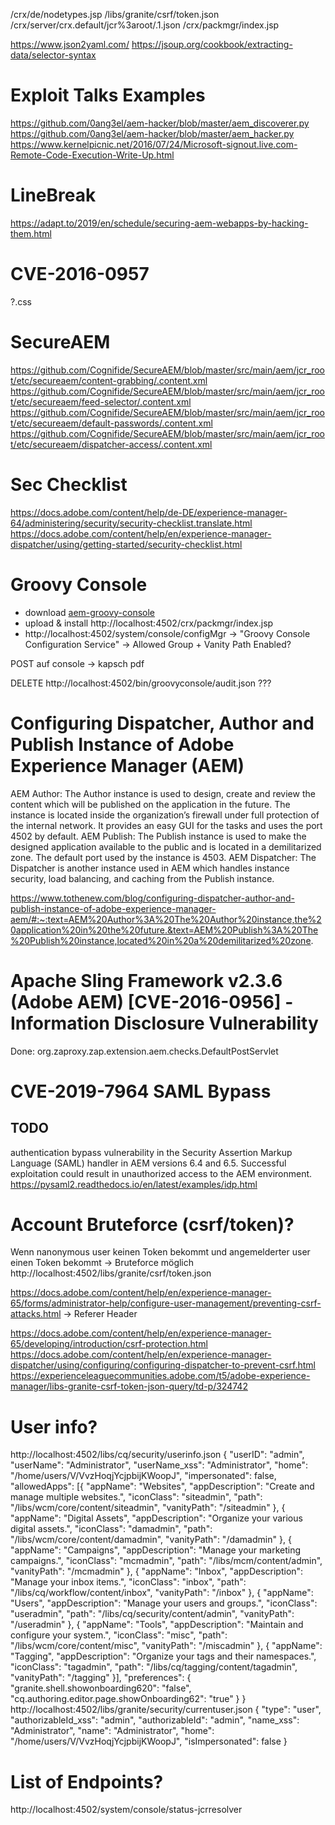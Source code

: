 /crx/de/nodetypes.jsp
/libs/granite/csrf/token.json
/crx/server/crx.default/jcr%3aroot/.1.json
/crx/packmgr/index.jsp


https://www.json2yaml.com/
https://jsoup.org/cookbook/extracting-data/selector-syntax

# Exploit Talks Examples
https://github.com/0ang3el/aem-hacker/blob/master/aem_discoverer.py
https://github.com/0ang3el/aem-hacker/blob/master/aem_hacker.py
https://www.kernelpicnic.net/2016/07/24/Microsoft-signout.live.com-Remote-Code-Execution-Write-Up.html

# LineBreak
https://adapt.to/2019/en/schedule/securing-aem-webapps-by-hacking-them.html


# CVE-2016-0957
?.css

# SecureAEM
https://github.com/Cognifide/SecureAEM/blob/master/src/main/aem/jcr_root/etc/secureaem/content-grabbing/.content.xml
https://github.com/Cognifide/SecureAEM/blob/master/src/main/aem/jcr_root/etc/secureaem/feed-selector/.content.xml
https://github.com/Cognifide/SecureAEM/blob/master/src/main/aem/jcr_root/etc/secureaem/default-passwords/.content.xml
https://github.com/Cognifide/SecureAEM/blob/master/src/main/aem/jcr_root/etc/secureaem/dispatcher-access/.content.xml


# Sec Checklist
https://docs.adobe.com/content/help/de-DE/experience-manager-64/administering/security/security-checklist.translate.html
https://docs.adobe.com/content/help/en/experience-manager-dispatcher/using/getting-started/security-checklist.html


# Groovy Console
- download [aem-groovy-console](https://github.com/icfnext/aem-groovy-console)
- upload & install http://localhost:4502/crx/packmgr/index.jsp
- http://localhost:4502/system/console/configMgr -> "Groovy Console Configuration Service" -> Allowed Group + Vanity Path Enabled?

POST auf console -> kapsch pdf

DELETE http://localhost:4502/bin/groovyconsole/audit.json ???


# Configuring Dispatcher, Author and Publish Instance of Adobe Experience Manager (AEM)

AEM Author: The Author instance is used to design, create and review the content which will be published on the application in the future. The instance is located inside the organization’s firewall under full protection of the internal network. It provides an easy GUI for the tasks and uses the port 4502 by default.
AEM Publish: The Publish instance is used to make the designed application available to the public and is located in a demilitarized zone. The default port used by the instance is 4503.
AEM Dispatcher: The Dispatcher is another instance used in AEM which handles instance security, load balancing, and caching from the Publish instance.

https://www.tothenew.com/blog/configuring-dispatcher-author-and-publish-instance-of-adobe-experience-manager-aem/#:~:text=AEM%20Author%3A%20The%20Author%20instance,the%20application%20in%20the%20future.&text=AEM%20Publish%3A%20The%20Publish%20instance,located%20in%20a%20demilitarized%20zone.

# Apache Sling Framework v2.3.6 (Adobe AEM) [CVE-2016-0956] - Information Disclosure Vulnerability
Done: org.zaproxy.zap.extension.aem.checks.DefaultPostServlet


# CVE-2019-7964 SAML Bypass
## TODO
authentication bypass vulnerability in the Security Assertion Markup Language (SAML) handler in AEM versions 6.4 and 6.5.  Successful exploitation could result in unauthorized access to the AEM environment. 
https://pysaml2.readthedocs.io/en/latest/examples/idp.html


# Account Bruteforce (csrf/token)?
Wenn nanonymous user keinen Token bekommt und angemelderter user einen Token bekommt -> Bruteforce möglich
http://localhost:4502/libs/granite/csrf/token.json

https://docs.adobe.com/content/help/en/experience-manager-65/forms/administrator-help/configure-user-management/preventing-csrf-attacks.html -> Referer Header

https://docs.adobe.com/content/help/en/experience-manager-65/developing/introduction/csrf-protection.html
https://docs.adobe.com/content/help/en/experience-manager-dispatcher/using/configuring/configuring-dispatcher-to-prevent-csrf.html
https://experienceleaguecommunities.adobe.com/t5/adobe-experience-manager/libs-granite-csrf-token-json-query/td-p/324742

# User info?
http://localhost:4502/libs/cq/security/userinfo.json
{
	"userID": "admin",
	"userName": "Administrator",
	"userName_xss": "Administrator",
	"home": "/home/users/V/VvzHoqjYcjpbijKWoopJ",
	"impersonated": false,
	"allowedApps": [{
		"appName": "Websites",
		"appDescription": "Create and manage multiple websites.",
		"iconClass": "siteadmin",
		"path": "/libs/wcm/core/content/siteadmin",
		"vanityPath": "/siteadmin"
	}, {
		"appName": "Digital Assets",
		"appDescription": "Organize your various digital assets.",
		"iconClass": "damadmin",
		"path": "/libs/wcm/core/content/damadmin",
		"vanityPath": "/damadmin"
	}, {
		"appName": "Campaigns",
		"appDescription": "Manage your marketing campaigns.",
		"iconClass": "mcmadmin",
		"path": "/libs/mcm/content/admin",
		"vanityPath": "/mcmadmin"
	}, {
		"appName": "Inbox",
		"appDescription": "Manage your inbox items.",
		"iconClass": "inbox",
		"path": "/libs/cq/workflow/content/inbox",
		"vanityPath": "/inbox"
	}, {
		"appName": "Users",
		"appDescription": "Manage your users and groups.",
		"iconClass": "useradmin",
		"path": "/libs/cq/security/content/admin",
		"vanityPath": "/useradmin"
	}, {
		"appName": "Tools",
		"appDescription": "Maintain and configure your system.",
		"iconClass": "misc",
		"path": "/libs/wcm/core/content/misc",
		"vanityPath": "/miscadmin"
	}, {
		"appName": "Tagging",
		"appDescription": "Organize your tags and their namespaces.",
		"iconClass": "tagadmin",
		"path": "/libs/cq/tagging/content/tagadmin",
		"vanityPath": "/tagging"
	}],
	"preferences": {
		"granite.shell.showonboarding620": "false",
		"cq.authoring.editor.page.showOnboarding62": "true"
	}
}
http://localhost:4502/libs/granite/security/currentuser.json
{
	"type": "user",
	"authorizableId_xss": "admin",
	"authorizableId": "admin",
	"name_xss": "Administrator",
	"name": "Administrator",
	"home": "/home/users/V/VvzHoqjYcjpbijKWoopJ",
	"isImpersonated": false
}



# List of Endpoints?
http://localhost:4502/system/console/status-jcrresolver
